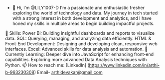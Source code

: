 - 👋 Hi, I’m @LILY1007-D
I'm a passionate and enthusiastic fresher exploring the world of technology and data. My journey in tech started with a strong interest in both development and analytics, and I have honed my skills in multiple areas to begin building impactful projects.

🚀 Skills:
Power BI: Building insightful dashboards and reports to visualize data.
SQL: Querying, managing, and analyzing data efficiently.
HTML & Front-End Development: Designing and developing clean, responsive web interfaces.
Excel: Advanced skills for data analysis and automation.
🌱 Currently Learning:
Deeper dive into JavaScript for enhancing front-end capabilities.
Exploring more advanced Data Analysis techniques with Python.
📫 How to reach me:
[LinkedIn] (https://www.linkedin.com/in/arthi-b-963230308)
Email- arthidevakar@gmail.com

